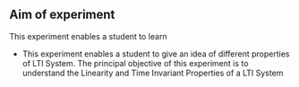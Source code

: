 ## Aim of experiment
This experiment enables a student to learn
- This experiment enables a student to give an idea of different properties of LTI System. The principal objective of this experiment is to understand the Linearity and Time Invariant Properties of a LTI System